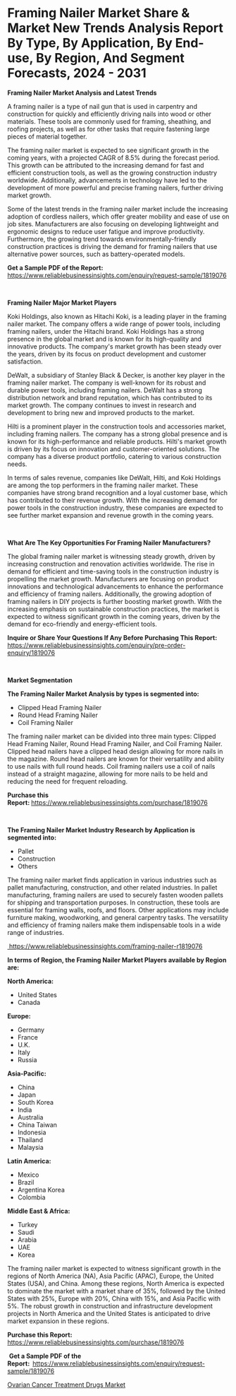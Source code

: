 <p><h1>Framing Nailer Market Share & Market New Trends Analysis Report By Type, By Application, By End-use, By Region, And Segment Forecasts, 2024 - 2031</h1></p><p><strong>Framing Nailer Market Analysis and Latest Trends</strong></p>
<p><p>A framing nailer is a type of nail gun that is used in carpentry and construction for quickly and efficiently driving nails into wood or other materials. These tools are commonly used for framing, sheathing, and roofing projects, as well as for other tasks that require fastening large pieces of material together.</p><p>The framing nailer market is expected to see significant growth in the coming years, with a projected CAGR of 8.5% during the forecast period. This growth can be attributed to the increasing demand for fast and efficient construction tools, as well as the growing construction industry worldwide. Additionally, advancements in technology have led to the development of more powerful and precise framing nailers, further driving market growth.</p><p>Some of the latest trends in the framing nailer market include the increasing adoption of cordless nailers, which offer greater mobility and ease of use on job sites. Manufacturers are also focusing on developing lightweight and ergonomic designs to reduce user fatigue and improve productivity. Furthermore, the growing trend towards environmentally-friendly construction practices is driving the demand for framing nailers that use alternative power sources, such as battery-operated models.</p></p>
<p><strong>Get a Sample PDF of the Report:&nbsp;</strong> <a href="https://www.reliablebusinessinsights.com/enquiry/request-sample/1819076">https://www.reliablebusinessinsights.com/enquiry/request-sample/1819076</a></p>
<p>&nbsp;</p>
<p><strong>Framing Nailer Major Market Players</strong></p>
<p><p>Koki Holdings, also known as Hitachi Koki, is a leading player in the framing nailer market. The company offers a wide range of power tools, including framing nailers, under the Hitachi brand. Koki Holdings has a strong presence in the global market and is known for its high-quality and innovative products. The company's market growth has been steady over the years, driven by its focus on product development and customer satisfaction.</p><p>DeWalt, a subsidiary of Stanley Black & Decker, is another key player in the framing nailer market. The company is well-known for its robust and durable power tools, including framing nailers. DeWalt has a strong distribution network and brand reputation, which has contributed to its market growth. The company continues to invest in research and development to bring new and improved products to the market.</p><p>Hilti is a prominent player in the construction tools and accessories market, including framing nailers. The company has a strong global presence and is known for its high-performance and reliable products. Hilti's market growth is driven by its focus on innovation and customer-oriented solutions. The company has a diverse product portfolio, catering to various construction needs.</p><p>In terms of sales revenue, companies like DeWalt, Hilti, and Koki Holdings are among the top performers in the framing nailer market. These companies have strong brand recognition and a loyal customer base, which has contributed to their revenue growth. With the increasing demand for power tools in the construction industry, these companies are expected to see further market expansion and revenue growth in the coming years.</p></p>
<p>&nbsp;</p>
<p><strong>What Are The Key Opportunities For Framing Nailer Manufacturers?</strong></p>
<p><p>The global framing nailer market is witnessing steady growth, driven by increasing construction and renovation activities worldwide. The rise in demand for efficient and time-saving tools in the construction industry is propelling the market growth. Manufacturers are focusing on product innovations and technological advancements to enhance the performance and efficiency of framing nailers. Additionally, the growing adoption of framing nailers in DIY projects is further boosting market growth. With the increasing emphasis on sustainable construction practices, the market is expected to witness significant growth in the coming years, driven by the demand for eco-friendly and energy-efficient tools.</p></p>
<p><strong>Inquire or Share Your Questions If Any Before Purchasing This Report:</strong> <a href="https://www.reliablebusinessinsights.com/enquiry/pre-order-enquiry/1819076">https://www.reliablebusinessinsights.com/enquiry/pre-order-enquiry/1819076</a></p>
<p>&nbsp;</p>
<p><strong>Market Segmentation</strong></p>
<p><strong>The Framing Nailer Market Analysis by types is segmented into:</strong></p>
<p><ul><li>Clipped Head Framing Nailer</li><li>Round Head Framing Nailer</li><li>Coil Framing Nailer</li></ul></p>
<p><p>The framing nailer market can be divided into three main types: Clipped Head Framing Nailer, Round Head Framing Nailer, and Coil Framing Nailer. Clipped head nailers have a clipped head design allowing for more nails in the magazine. Round head nailers are known for their versatility and ability to use nails with full round heads. Coil framing nailers use a coil of nails instead of a straight magazine, allowing for more nails to be held and reducing the need for frequent reloading.</p></p>
<p><strong>Purchase this Report:&nbsp;</strong><a href="https://www.reliablebusinessinsights.com/purchase/1819076">https://www.reliablebusinessinsights.com/purchase/1819076</a></p>
<p>&nbsp;</p>
<p><strong>The Framing Nailer Market Industry Research by Application is segmented into:</strong></p>
<p><ul><li>Pallet</li><li>Construction</li><li>Others</li></ul></p>
<p><p>The framing nailer market finds application in various industries such as pallet manufacturing, construction, and other related industries. In pallet manufacturing, framing nailers are used to securely fasten wooden pallets for shipping and transportation purposes. In construction, these tools are essential for framing walls, roofs, and floors. Other applications may include furniture making, woodworking, and general carpentry tasks. The versatility and efficiency of framing nailers make them indispensable tools in a wide range of industries.</p></p>
<p><a href="https://www.reliablebusinessinsights.com/framing-nailer-r1819076">&nbsp;https://www.reliablebusinessinsights.com/framing-nailer-r1819076</a></p>
<p><strong>In terms of Region, the Framing Nailer Market Players available by Region are:</strong></p>
<p>
    <p> <strong> North America: </strong>
        <ul>
            <li>United States</li>
            <li>Canada</li>
        </ul>
        </p> 
    <p> <strong> Europe: </strong>
        <ul>
            <li>Germany</li>
            <li>France</li>
            <li>U.K.</li>
            <li>Italy</li>
            <li>Russia</li>
        </ul>
        </p> 
    <p> <strong> Asia-Pacific: </strong>
        <ul>
            <li>China</li>
            <li>Japan</li>
            <li>South Korea</li>
            <li>India</li>
            <li>Australia</li>
            <li>China Taiwan</li>
            <li>Indonesia</li>
            <li>Thailand</li>
            <li>Malaysia</li>
        </ul>
        </p> 
    <p> <strong> Latin America: </strong>
        <ul>
            <li>Mexico</li>
            <li>Brazil</li>
            <li>Argentina Korea</li>
            <li>Colombia</li>
        </ul>
        </p> 
    <p> <strong> Middle East & Africa: </strong>
        <ul>
            <li>Turkey</li>
            <li>Saudi</li>
            <li>Arabia</li>
            <li>UAE</li>
            <li>Korea</li>
        </ul>
    </p>
    </p>
<p><p>The framing nailer market is expected to witness significant growth in the regions of North America (NA), Asia Pacific (APAC), Europe, the United States (USA), and China. Among these regions, North America is expected to dominate the market with a market share of 35%, followed by the United States with 25%, Europe with 20%, China with 15%, and Asia Pacific with 5%. The robust growth in construction and infrastructure development projects in North America and the United States is anticipated to drive market expansion in these regions.</p></p>
<p><strong>Purchase this Report: </strong><a href="https://www.reliablebusinessinsights.com/purchase/1819076">https://www.reliablebusinessinsights.com/purchase/1819076</a></p>
<p>&nbsp;<strong>Get a Sample PDF of the Report:&nbsp;&nbsp;</strong><a href="https://www.reliablebusinessinsights.com/enquiry/request-sample/1819076">https://www.reliablebusinessinsights.com/enquiry/request-sample/1819076</a></p>
<p><strong></strong></p>
<p><p><a href="https://www.linkedin.com/pulse/ovarian-cancer-treatment-drugs-market-trends-analysis-opportunities-eiuxf">Ovarian Cancer Treatment Drugs Market</a></p></p>